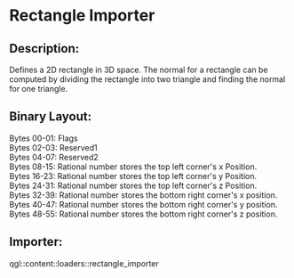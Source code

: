 Rectangle Importer
==================
## Description:
Defines a 2D rectangle in 3D space. The normal for a rectangle can be computed 
by dividing the rectangle into two triangle and finding the normal for one 
triangle. 

## Binary Layout:
Bytes 00-01: Flags  
Bytes 02-03: Reserved1  
Bytes 04-07: Reserved2  
Bytes 08-15: Rational number stores the top left corner's x Position.  
Bytes 16-23: Rational number stores the top left corner's y Position.  
Bytes 24-31: Rational number stores the top left corner's z Position.  
Bytes 32-39: Rational number stores the bottom right corner's x position.   
Bytes 40-47: Rational number stores the bottom right corner's y position.   
Bytes 48-55: Rational number stores the bottom right corner's z position.   

## Importer:
qgl::content::loaders::rectangle_importer